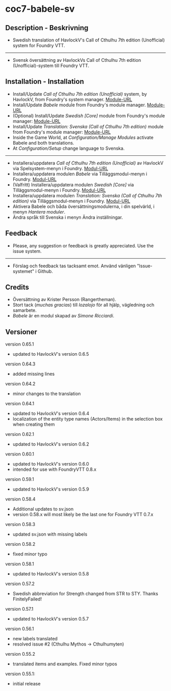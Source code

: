 # coc7-babele-sv
 
## Description - Beskrivning  

* Swedish translation of HavlockV's Call of Cthulhu 7th edition (Unofficial) system for Foundry VTT.
----
* Svensk översättning av HavlockVs Call of Cthulhu 7th edition (Unofficial)-system till Foundry VTT.

## Installation - Installation  

* Install/Update _Call of Cthulhu 7th edition (Unofficial)_ system, by HavlockV, from Foundry's system manager.
[Module-URL](https://foundryvtt.com/packages/CoC7/)
* Install/Update _Babele_ module from Foundry's module manager.
[Module-URL](https://foundryvtt.com/packages/babele/)
* (Optional) Install/Update _Swedish [Core]_ module from Foundry's module manager:
[Module-URL](https://foundryvtt.com/packages/lang-sv)
* Install/Update _Translation: Svenska (Call of Cthulhu 7th edition)_ module from Foundry's module manager:
[Module-URL](https://foundryvtt.com/packages/coc7-babele-sv/)
* Inside the Game World, at _Configuration/Manage Modules_ activate Babele and both translations.
* At _Configuration/Setup_ change language to Svenska.
----
* Installera/uppdatera _Call of Cthulhu 7th edition (Unofficial)_ av HavlockV via Spelsystem-menyn i Foundry.
[Modul-URL](https://foundryvtt.com/packages/CoC7/)
* Installera/uppdatera modulen _Babele_ via Tilläggsmodul-menyn i Foundry.
[Modul-URL](https://foundryvtt.com/packages/babele/)
* (Valfritt) Installera/uppdatera modulen _Swedish [Core]_ via Tilläggsmodul-menyn i Foundry.
[Modul-URL](https://foundryvtt.com/packages/lang-sv)
* Installera/uppdatera modulen _Translation: Svenska (Call of Cthulhu 7th edition)_ via Tilläggsmodul-menyn i Foundry.
[Modul-URL](https://foundryvtt.com/packages/coc7-babele-sv/)
* Aktivera Babele och båda översättningsmodulerna, i din spelvärld, i menyn _Hantera moduler_.
* Ändra språk till Svenska i menyn Ändra inställningar.

## Feedback

* Please, any suggestion or feedback is greatly appreciated. Use the issue system.
----
* Förslag och feedback tas tacksamt emot. Använd vänligen "Issue-systemet" i Github.
## Credits  

* Översättning av Krister Persson (Rangertheman).
* Stort tack (_muchas gracias_) till *lozalojo* för all hjälp, vägledning och samarbete.
* *Babele* är en modul skapad av *Simone Ricciardi*.

## Versioner

version 0.65.1

* updated to HavlockV's version 0.6.5

version 0.64.3

* added missing lines

version 0.64.2

* minor changes to the translation

version 0.64.1

* updated to HavlockV's version 0.6.4
* localization of the entity type names (Actors/Items) in the selection box when creating them

version 0.62.1

* updated to HavlockV's version 0.6.2

version 0.60.1

* updated to HavlockV's version 0.6.0
* intended for use with FoundryVTT 0.8.x

version 0.59.1

* updated to HavlockV's version 0.5.9

version 0.58.4

* Additional updates to sv.json
* version 0.58.x will most likely be the last one for Foundry VTT 0.7.x

version 0.58.3

* updated sv.json with missing labels

version 0.58.2

* fixed minor typo

version 0.58.1

* updated to HavlockV's version 0.5.8

version 0.57.2

* Swedish abbreviation for Strength changed from STR to STY. Thanks FinitelyFailed!

version 0.57.1

* updated to HavlockV's version 0.5.7

version 0.56.1

* new labels translated
* resolved issue #2 (Cthulhu Mythos -> Cthulhumyten)

version 0.55.2

* translated items and examples. Fixed minor typos

version 0.55.1:

* initial release
